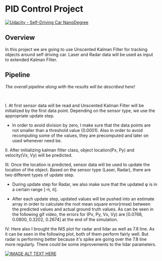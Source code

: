 # PID Control Project

[![Udacity - Self-Driving Car NanoDegree](https://s3.amazonaws.com/udacity-sdc/github/shield-carnd.svg)](http://www.udacity.com/drive)

Overview
---


In this project we are going to use Unscented Kalman Filter for tracking objects around self driving car. Laser and Radar data will be used as input to extended Kalman Filter. 


Pipeline
---



*The overall pipeline along with the results will be described here!*

<br>

I. At first sensor data will be read and Unscented Kalman Filter will be initialized by the first data point. Depending on the sensor type, we use the appropriate update step.


* In order to avoid division by zero, I make sure that the data points are not smaller than a threshold value (0.0001). Also in order to avoid recomputing some of the values, they are precomputed and later on used whenever need be.

II. After initializing kalman filter class, object location(Px, Py) and velocity(Vx, Vy) will be predicted.

III. Once the location is predicted, sensor data will be used to update the location of the object. Based on the sensor type (Laser, Radar), there are two different types of update step. 

* During update step for Radar, we also make sure that the updated φ is in a certain range [-π, π]. 


* After each update step, updated values will be pushed into an estimate array in order to calculate the root mean square error(rmse) between the predicted values and actual ground truth values. As can be seen in the following gif video, the errors for (Px, Py, Vx, Vy) are [0.0768, 0.0800, 0.3202, 0.2674] at the end of the simulation.


IV. Here also I brought the NIS plot for radar and lidar as well as 7.8 line. As it can be seen in the following plot, both of them perform fairly well. But radar is performing better because it's spike are going over the 7.8 line more regularly. There could be some improvements to the lidar parameters.


[![IMAGE ALT TEXT HERE](https://img.youtube.com/vi/Nupljp59Mds/0.jpg)](https://www.youtube.com/watch?v=Nupljp59Mds)

</br>
<br></br>
